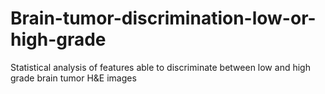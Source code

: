 # Brain-tumor-discrimination-low-or-high-grade
 Statistical analysis of features able to discriminate between low and high grade brain tumor H&amp;E images
